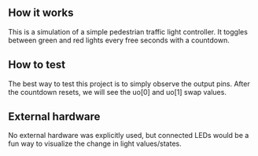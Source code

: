 <!---

This file is used to generate your project datasheet. Please fill in the information below and delete any unused
sections.

You can also include images in this folder and reference them in the markdown. Each image must be less than
512 kb in size, and the combined size of all images must be less than 1 MB.
-->

## How it works

This is a simulation of a simple pedestrian traffic light controller. It toggles between green and red lights every free seconds with a countdown.

## How to test

The best way to test this project is to simply observe the output pins. After the countdown resets, we will see the uo[0] and uo[1] swap values.

## External hardware

No external hardware was explicitly used, but connected LEDs would be a fun way to visualize the change in light values/states.
